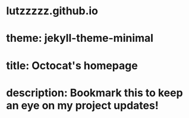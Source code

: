 # lutzzzzz.github.io
# theme: jekyll-theme-minimal
# title: Octocat's homepage
# description: Bookmark this to keep an eye on my project updates!
